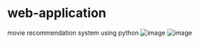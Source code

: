 # web-application
movie recommendation system using python
![image](https://github.com/user-attachments/assets/3d83c141-beff-4dea-9528-6cf37bde5c20)
![image](https://github.com/user-attachments/assets/7795b8fe-b167-4d71-a9a3-1894c2966d8a)
